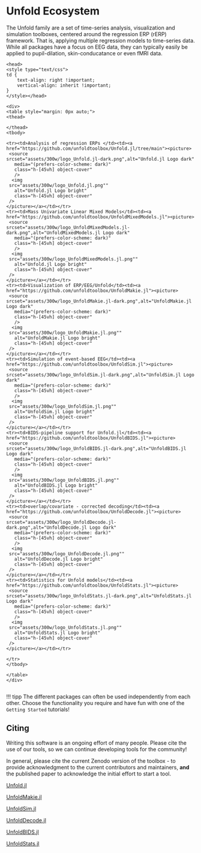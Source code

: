 # Unfold Ecosystem

The Unfold family are a set of time-series analysis, visualization and simulation toolboxes, centered around the regression ERP (rERP) framework. That is, applying multiple regression models to time-series data. While all packages have a focus on EEG data, they can typically easily be applied to pupil-dilation, skin-conducatance or even fMRI data.

```@raw html
<head>
<style type="text/css">
td {
    text-align: right !important;
    vertical-align: inherit !important;
}
</style></head>

<div>
<table style="margin: 0px auto;">
<thead>

</thead>
<tbody>

<tr><td>Analysis of regression ERPs </td><td><a href="https://github.com/unfoldtoolbox/Unfold.jl/tree/main"><picture>
 <source
srcset="assets/300w/logo_Unfold.jl-dark.png",alt="Unfold.jl Logo dark"
   media="(prefers-color-scheme: dark)"
   class="h-[45vh] object-cover"
   />
  <img
 src="assets/300w/logo_Unfold.jl.png""
   alt="Unfold.jl Logo bright"
   class="h-[45vh] object-cover"          
 />
</picture></a></td></tr> 
<tr><td>Mass Univariate Linear Mixed Models</td><td><a href="https://github.com/unfoldtoolbox/UnfoldMixedModels.jl"><picture>
 <source
srcset="assets/300w/logo_UnfoldMixedModels.jl-dark.png",alt="UnfoldMixedModels.jl Logo dark"
   media="(prefers-color-scheme: dark)"
   class="h-[45vh] object-cover"
   />
  <img
 src="assets/300w/logo_UnfoldMixedModels.jl.png""
   alt="Unfold.jl Logo bright"
   class="h-[45vh] object-cover"          
 />
</picture></a></td></tr>
<tr><td>Visualization of ERP/EEG/Unfold</td><td><a href="https://github.com/unfoldtoolbox/UnfoldMakie.jl"><picture>
 <source
srcset="assets/300w/logo_UnfoldMakie.jl-dark.png",alt="UnfoldMakie.jl Logo dark"
   media="(prefers-color-scheme: dark)"
   class="h-[45vh] object-cover"
   />
  <img
 src="assets/300w/logo_UnfoldMakie.jl.png""
   alt="UnfoldMakie.jl Logo bright"
   class="h-[45vh] object-cover"          
 />
</picture></a></td></tr>
<tr><td>Simulation of event-based EEG</td><td><a href="https://github.com/unfoldtoolbox/UnfoldSim.jl"><picture>
 <source
srcset="assets/300w/logo_UnfoldSim.jl-dark.png",alt="UnfoldSim.jl Logo dark"
   media="(prefers-color-scheme: dark)"
   class="h-[45vh] object-cover"
   />
  <img
 src="assets/300w/logo_UnfoldSim.jl.png""
   alt="UnfoldSim.jl Logo bright"
   class="h-[45vh] object-cover"          
 />
</picture></a></td></tr>
<tr><td>BIDS-pipeline support for Unfold.jl</td><td><a href="https://github.com/unfoldtoolbox/UnfoldBIDS.jl"><picture>
 <source
srcset="assets/300w/logo_UnfoldBIDS.jl-dark.png",alt="UnfoldBIDS.jl Logo dark"
   media="(prefers-color-scheme: dark)"
   class="h-[45vh] object-cover"
   />
  <img
 src="assets/300w/logo_UnfoldBIDS.jl.png""
   alt="UnfoldBIDS.jl Logo bright"
   class="h-[45vh] object-cover"          
 />
</picture></a></td></tr>
<tr><td>overlap/covariate - corrected decoding</td><td><a href="https://github.com/unfoldtoolbox/UnfoldDecode.jl"><picture>
 <source
srcset="assets/300w/logo_UnfoldDecode.jl-dark.png",alt="UnfoldDecode.jl Logo dark"
   media="(prefers-color-scheme: dark)"
   class="h-[45vh] object-cover"
   />
  <img
 src="assets/300w/logo_UnfoldDecode.jl.png""
   alt="UnfoldDecode.jl Logo bright"
   class="h-[45vh] object-cover"          
 />
</picture></a></td></tr>
<tr><td>Statistics for Unfold models</td><td><a href="https://github.com/unfoldtoolbox/UnfoldStats.jl"><picture>
 <source
srcset="assets/300w/logo_UnfoldStats.jl-dark.png",alt="UnfoldStats.jl Logo dark"
   media="(prefers-color-scheme: dark)"
   class="h-[45vh] object-cover"
   />
  <img
 src="assets/300w/logo_UnfoldStats.jl.png""
   alt="UnfoldStats.jl Logo bright"
   class="h-[45vh] object-cover"          
 />
</picture></a></td></tr>

</tr>
</tbody>

</table>
</div>


```
!!! tipp
    The different packages can often be used independently from each other. Choose the functionality you require and have fun with one of the `Getting Started` tutorials!


## Citing
Writing this software is an ongoing effort of many people. Please cite the use of our tools, so we can continue developing tools for the community!

In general, please cite the current Zenodo version of the toolbox - to provide acknowledgment to the current contributors and maintainers, **and** the published paper to acknowledge the initial effort to start a tool.

[Unfold.jl](https://doi.org/10.5281/zenodo.5759066)

[UnfoldMakie.jl](https://doi.org/10.5281/zenodo.5759066)

[UnfoldSim.jl](https://doi.org/10.5281/zenodo.5759066)

[UnfoldDecode.jl](https://doi.org/10.5281/zenodo.5759066)

[UnfoldBIDS.jl](https://doi.org/10.5281/zenodo.5759066)

[UnfoldStats.jl](https://doi.org/10.5281/zenodo.5759066)
